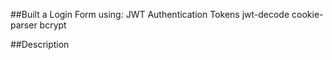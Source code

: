 ##Built a Login Form using:
 JWT Authentication Tokens
 jwt-decode
 cookie-parser
 bcrypt 

##Description
